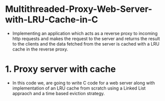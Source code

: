 # Multithreaded-Proxy-Web-Server-with-LRU-Cache-in-C

- Implementing an application which acts as a reverse proxy to incoming http requests and makes the request to the server and returns the result to the clients and the data fetched from the server is cached with a LRU cache in the reverse proxy.

# 1. Proxy server with cache
- In this code we, are going to write C code for a web server along with implementation of an LRU cache from scratch using a Linked List appraoch and a time based eviction strategy.
